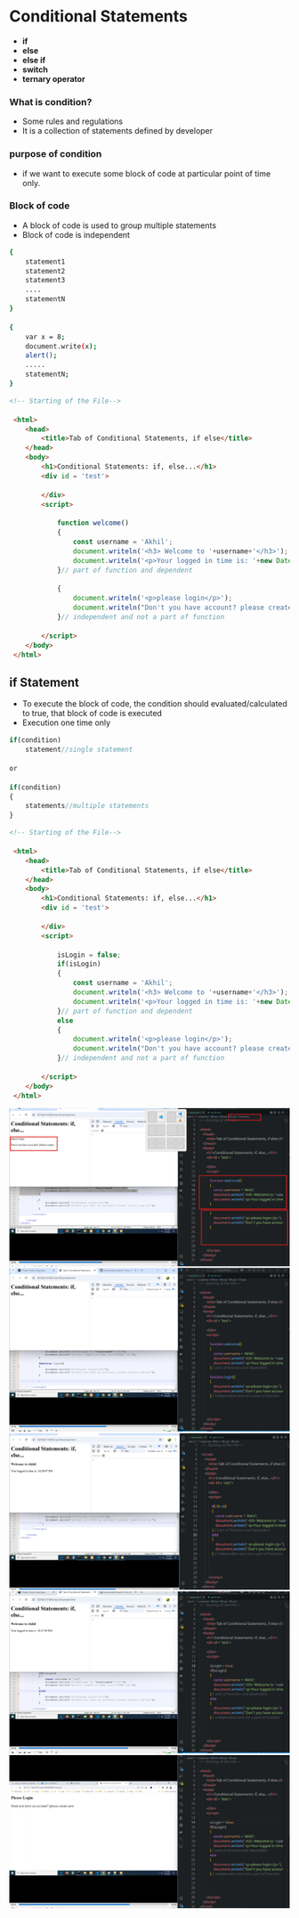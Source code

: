 # Conditional Statements
* **if**
* **else**
* **else if**
* **switch**
* **ternary operator**
### What is condition?
*  Some rules and regulations
*  It is a collection of statements defined by developer
### purpose of condition
* if we want to execute some block of code at particular point of time only.
### Block of code
* A block of code is used to group multiple statements
* Block of code is independent
```sh
{
    statement1
    statement2
    statement3
    ....
    statementN
}

{
    var x = 8;
    document.write(x);
    alert();
    .....
    statementN;
}
```
```html
<!-- Starting of the File-->

 <html>
    <head>
        <title>Tab of Conditional Statements, if else</title>
    </head>
    <body>
        <h1>Conditional Statements: if, else...</h1>
        <div id = 'test'>

        </div>
        <script>

            function welcome()
            {
                const username = 'Akhil';
                document.writeln('<h3> Welcome to '+username+'</h3>');
                document.writeln('<p>Your logged in time is: '+new Date().toLocaleTimeString()+'</p>');
            }// part of function and dependent

            {
                document.writeln('<p>please login</p>');
                document.writeln("Don't you have account? please create");
            }// independent and not a part of function

        </script>
    </body>
 </html>
```
## if Statement
* To execute the block of code, the condition should evaluated/calculated to true, that block of code is executed
* Execution one time only
```js
if(condition)
    statement//single statement

or

if(condition)
{
    statements//multiple statements
}
```
```html
<!-- Starting of the File-->

 <html>
    <head>
        <title>Tab of Conditional Statements, if else</title>
    </head>
    <body>
        <h1>Conditional Statements: if, else...</h1>
        <div id = 'test'>

        </div>
        <script>

            isLogin = false;
            if(isLogin)
            {
                const username = 'Akhil';
                document.writeln('<h3> Welcome to '+username+'</h3>');
                document.writeln('<p>Your logged in time is: '+new Date().toLocaleTimeString()+'</p>');
            }// part of function and dependent
            else
            {
                document.writeln('<p>please login</p>');
                document.writeln("Don't you have account? please create");
            }// independent and not a part of function

        </script>
    </body>
 </html>
```
![alt text](images/img1.png)
![alt text](images/img2.png)
![alt text](images/img3.png)
![alt text](images/img4.png)
![alt text](images/img5.png)
